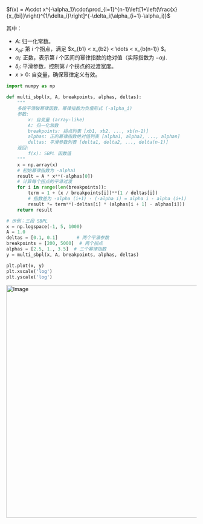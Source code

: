 $f(x) = A\cdot x^{-\alpha_1}\cdot\prod_{i=1}^{n-1}\left[1+\left(\frac{x}{x_{bi}}\right)^{1/\delta_i}\right]^{-\delta_i(\alpha_{i+1}-\alpha_i)}$

其中：
- $A$: 归一化常数。
- $x_{bi}$: 第 $i$ 个拐点，满足 $x_{b1} < x_{b2} < \dots < x_{b(n-1)} $。
- $\alpha_i$: 正数，表示第 $i$ 个区间的幂律指数的绝对值（实际指数为 $-\alpha_i$).
- $\delta_i$: 平滑参数，控制第 $i$ 个拐点的过渡宽度。
- $x > 0$: 自变量，确保幂律定义有效。

```python
import numpy as np

def multi_sbpl(x, A, breakpoints, alphas, deltas):
    """
    多段平滑破幂律函数，幂律指数为负值形式 (-alpha_i)
    参数:
        x: 自变量 (array-like)
        A: 归一化常数
        breakpoints: 拐点列表 [xb1, xb2, ..., xb(n-1)]
        alphas: 正的幂律指数绝对值列表 [alpha1, alpha2, ..., alphan]
        deltas: 平滑参数列表 [delta1, delta2, ..., delta(n-1)]
    返回:
        f(x): SBPL 函数值
    """
    x = np.array(x)
    # 初始幂律指数为 -alpha1
    result = A * x**(-alphas[0])
    # 计算每个拐点的平滑过渡
    for i in range(len(breakpoints)):
        term = 1 + (x / breakpoints[i])**(1 / deltas[i])
        # 指数差为 -alpha_(i+1) - (-alpha_i) = alpha_i - alpha_(i+1)
        result *= term**(-deltas[i] * (alphas[i + 1] - alphas[i]))
    return result

# 示例：三段 SBPL
x = np.logspace(-1, 5, 1000)
A = 1.0
deltas = [0.1, 0.1]       # 两个平滑参数
breakpoints = [200, 5000]  # 两个拐点
alphas = [2.5, 1., 3.5]  # 三个幂律指数
y = multi_sbpl(x, A, breakpoints, alphas, deltas)

plt.plot(x, y)
plt.xscale('log')
plt.yscale('log')
```

<img width="649" height="614" alt="Image" src="https://github.com/user-attachments/assets/3797235b-86c4-4556-868e-3af40e2ea4e2" />